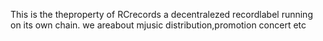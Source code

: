 This is the theproperty of RCrecords a decentralezed recordlabel running on its own chain. we areabout mjusic distribution,promotion concert etc

